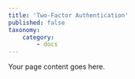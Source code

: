 ```yaml
---
title: 'Two-Factor Authentication'
published: false
taxonomy:
    category:
        - docs
---
```


Your page content goes here.